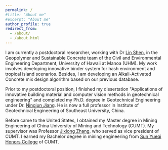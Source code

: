 ```yaml
---
permalink: /
#title: "About me"
#excerpt: "About me"
author_profile: true
redirect_from: 
  - /about/
  - /about.html
---
```


I am currently a postdoctoral researcher, working with Dr [Lin Shen](http://www.cee.hawaii.edu/faculty-staff-main-2/2-faculty/shen/), in the Geopolymer and Sustainable Concrete team of the Civil and Environmental Engineering Department, University of Hawaii at Manoa (UHM). My work involves developing innovative binder system for hash environment and tropical island scenarios. Besides, I am developing an Alkali-Activated Concrete mix design algorithm based on our previous database. 

Prior to my postdoctoral position, I finished my dissertation "Applications of innovative building material and computer vision methods in geotechnical engineering" and completed my Ph.D. degree in Geotechnical Engineering under Dr. [Ningjun Jiang](https://scholar.google.com/citations?user=SZ1lgQUAAAAJ&hl=en&oi=ao). He is now a full professor in Institute of Geotechnical Engineering of Southeast University, China.

Before came to the United States, I obtained my Master degree in Mining Engineering of China University of Mining and Technology (CUMT). My supervisor was Professor [Jixiong Zhang](https://www.researchgate.net/profile/Jixiong-Zhang), who served as vice president of CUMT. I earned my Bachelor degree in mining engineering from [Sun Yueqi Honors College](http://syq.cumt.edu.cn/) of CUMT. 
